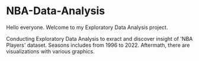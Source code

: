 # NBA-Data-Analysis
Hello everyone. Welcome to my Exploratory Data Analysis project.

Conducting Exploratory Data Analysis to exract and discover insight of 'NBA Players' dataset. Seasons includes from 1996 to 2022. Aftermath, there are visualizations with various graphics.



